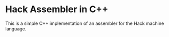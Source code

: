 # Hack Assembler in C++

This is a simple C++ implementation of an assembler for the Hack machine language.
